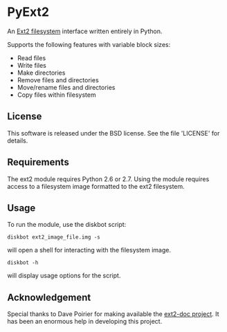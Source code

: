 PyExt2
======
An [Ext2 filesystem](http://wikipedia.org/wiki/Ext2) interface written entirely in Python.

Supports the following features with variable block sizes:

* Read files
* Write files
* Make directories
* Remove files and directories
* Move/rename files and directories
* Copy files within filesystem


License
-------
This software is released under the BSD license. See the file 'LICENSE' for details.


Requirements
------------
The ext2 module requires Python 2.6 or 2.7. Using the module requires access to a filesystem image formatted to the ext2 filesystem.


Usage
-----
To run the module, use the diskbot script:

`diskbot ext2_image_file.img -s`

will open a shell for interacting with the filesystem image.

`diskbot -h`

will display usage options for the script.


Acknowledgement
---------------
Special thanks to Dave Poirier for making available the [ext2-doc project](http://www.nongnu.org/ext2-doc/). It has been an enormous help in developing this project.
